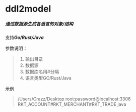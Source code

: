 # ddl2model 

##### 通过数据源生成各语言的对象/结构

支持***Go/Rust/Java***

参数说明：

> 1. 输出目录
> 2. 数据源
> 3. 数据库名用#分隔
> 4. 语言类型GO/Rust/Java


示例

>  /Users/Crazz/Desktop root:password@localhost:3306 RKT_ACCOUNT#RKT_MERCHANT#RKT_TRADE java